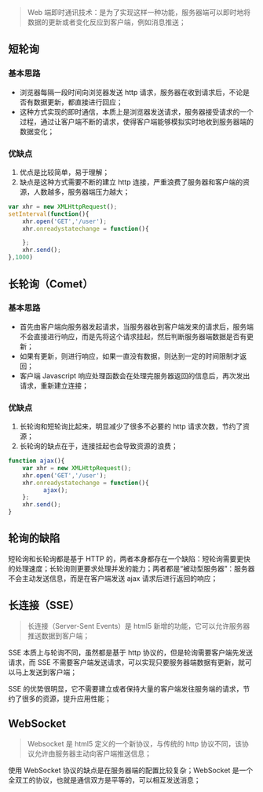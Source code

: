 > Web 端即时通讯技术：是为了实现这样一种功能，服务器端可以即时地将数据的更新或者变化反应到客户端，例如消息推送；

## 短轮询

### 基本思路

- 浏览器每隔一段时间向浏览器发送 http 请求，服务器在收到请求后，不论是否有数据更新，都直接进行回应；
- 这种方式实现的即时通信，本质上是浏览器发送请求，服务器接受请求的一个过程，通过让客户端不断的请求，使得客户端能够模拟实时地收到服务器端的数据变化；

### 优缺点

1. 优点是比较简单，易于理解；
2. 缺点是这种方式需要不断的建立 http 连接，严重浪费了服务器和客户端的资源，人数越多，服务器端压力越大；

```javascript
var xhr = new XMLHttpRequest();
setInterval(function(){
    xhr.open('GET','/user');
    xhr.onreadystatechange = function(){

    };
    xhr.send();
},1000)
```

## 长轮询（Comet）

### 基本思路

- 首先由客户端向服务器发起请求，当服务器收到客户端发来的请求后，服务端不会直接进行响应，而是先将这个请求挂起，然后判断服务器端数据是否有更新；
- 如果有更新，则进行响应，如果一直没有数据，则达到一定的时间限制才返回；
- 客户端 Javascript 响应处理函数会在处理完服务器返回的信息后，再次发出请求，重新建立连接；

### 优缺点

1. 长轮询和短轮询比起来，明显减少了很多不必要的 http 请求次数，节约了资源；
2. 长轮询的缺点在于，连接挂起也会导致资源的浪费；

```javascript
function ajax(){
    var xhr = new XMLHttpRequest();
    xhr.open('GET','/user');
    xhr.onreadystatechange = function(){
          ajax();
    };
    xhr.send();
}
```

## 轮询的缺陷

短轮询和长轮询都是基于 HTTP 的，两者本身都存在一个缺陷：短轮询需要更快的处理速度；长轮询则更要求处理并发的能力；两者都是“被动型服务器”：服务器不会主动发送信息，而是在客户端发送 ajax 请求后进行返回的响应；

## 长连接（SSE）

> 长连接（Server-Sent Events）是 html5 新增的功能，它可以允许服务器推送数据到客户端；

SSE 本质上与轮询不同，虽然都是基于 http 协议的，但是轮询需要客户端先发送请求，而 SSE 不需要客户端发送请求，可以实现只要服务器端数据有更新，就可以马上发送到客户端；

SSE 的优势很明显，它不需要建立或者保持大量的客户端发往服务端的请求，节约了很多的资源，提升应用性能；

## WebSocket

> Websocket 是 html5 定义的一个新协议，与传统的 http 协议不同，该协议允许由服务器主动向客户端推送信息；

使用 WebSocket 协议的缺点是在服务器端的配置比较复杂；WebSocket 是一个全双工的协议，也就是通信双方是平等的，可以相互发送消息；

